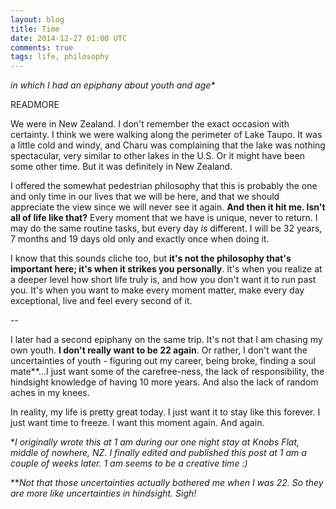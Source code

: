 ```yaml
---
layout: blog
title: Time
date: 2014-12-27 01:00 UTC
comments: true
tags: life, philosophy
---
```


_in which I had an epiphany about youth and age*_

READMORE

We were in New Zealand. I don't remember the exact occasion with certainty. I think we were walking along the perimeter of Lake Taupo. It was a little cold and windy, and Charu was complaining that the lake was nothing spectacular, very similar to other lakes in the U.S. Or it might have been some other time. But it was definitely in New Zealand.

I offered the somewhat pedestrian philosophy that this is probably the one and only time in our lives that we will be here, and that we should appreciate the view since we will never see it again. **And then it hit me. Isn't all of life like that?** Every moment that we have is unique, never to return. I may do the same routine tasks, but every day _is_ different. I will be 32 years, 7 months and 19 days old only and exactly once when doing it.

I know that this sounds cliche too, but **it's not the philosophy that's important here; it's when it strikes you personally**. It's when you realize at a deeper level how short life truly is, and how you don't want it to run past you. It's when you want to make every moment matter, make every day exceptional, live and feel every second of it.

--

I later had a second epiphany on the same trip. It's not that I am chasing my own youth. **I don't really want to be 22 again**. Or rather, I don't want the uncertainties of youth - figuring out my career, being broke, finding a soul mate**...I just want some of the carefree-ness, the lack of responsibility, the hindsight knowledge of having 10 more years. And also the lack of random aches in my knees.

In reality, my life is pretty great today. I just want it to stay like this forever. I just want time to freeze. I want this moment again. And again.

*_I originally wrote this at 1 am during our one night stay at Knobs Flat, middle of nowhere, NZ. I finally edited and published this post at 1 am a couple of weeks later. 1 am seems to be a creative time :)_

**_Not that those uncertainties actually bothered me when I was 22. So they are more like uncertainties in hindsight. Sigh!_